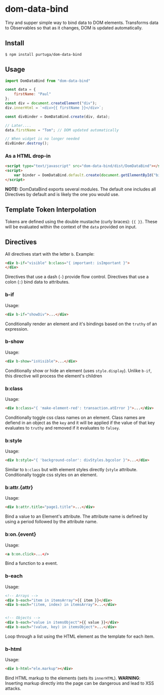 # dom-data-bind

Tiny and supper simple way to bind data to DOM elements. Transforms data to Observables so that as it changes, DOM is updated automatically.

## Install

```
$ npm install purtuga/dom-data-bind
```

## Usage

```javascript
import DomDataBind from "dom-data-bind"

const data = {
    firstName: "Paul"
};
const div = document.createElement("div");
div.innerHtml = `<div>{{ firstName }}</div>`;

const divBinder = DomDataBind.create(div, data);

// Later....
data.firstName = "Tom"; // DOM updated automatically

// When widget is no longer needed
divBinder.destroy();

```

### As a HTML drop-in

```html
<script type="text/javascript" src="dom-data-bind/dist/DomDataBind"></script>
<script>
    var binder = DomDataBind.default.create(document.getElementById("bind"), myData);
</script>
```

__NOTE:__ DomDataBind exports several modules. The default one includes all Directives by default and is likely the one you would use.


## Template Token Interpolation

Tokens are defined using the double mustache (curly braces): `{{ }}`. These will be evaluated within the context of the `data` provided on input.

## Directives

All directives start with the letter `b`. Example:

```html
<div b-if="visible" b:class="{ important: isImportant }">
</div>
```

Directives that use a dash (`-`) provide flow control. Directives that use a colon (`:`) bind data to attributes. 

### b-if

Usage:

```html
<div b-if="showDiv">...</div>
```

Conditionally render an element and it's bindings based on the `truthy` of an expression.


### b-show

Usage:

```html
<div b-show="isVisible">...</div>
```

Conditionally show or hide an element (uses  `style.display`). Unlike `b-if`, this directive will process the element's children

### b:class

Usage:

```html
<div b:class="{ 'make-element-red': transaction.atError }">...</div>
```

Conditionally toggle css class names on an element. Class names are defiend in an object as the `key` and it will be applied if the value of that key evaluates to `truthy` and removed if it evaluates to `falsey`.

### b:style

Usage:

```html
<div b:style="{ 'background-color': divStyles.bgcolor }">...</div>
```

Similar to `b:class` but with element styles directly (`style` attribute. Conditionally toggle css styles on an element.

### b:attr.{attr}

Usage:

```html
<div b:attr.title="page1.title">...</div>
```

Bind a value to an Element's attribute. The attribute name is defined by using a period followed by the attribute name.   

### b:on.{event}

Usage:

```html
<a b:on.click>...</>
```

Bind a function to a event.

### b-each

Usage:

```html
<!-- Arrays -->
<div b-each="item in itemsArray">{{ item }}</div>
<div b-each="(item, index) in itemsArray">...</div>


<!-- Objects -->
<div b-each="value in itemsObject">{{ value }}</div>
<div b-each="(value, key) in itemsObject">...</div>
```

Loop through a list using the HTML element as the template for each item.

### b-html

Usage:

```html
<div b-html="ele.markup"></div>
```

Bind HTML markup to the elements (sets its `innerHTML`). __WARNING__: Inserting markup directly into the page can be dangerous and lead to XSS attacks. 

